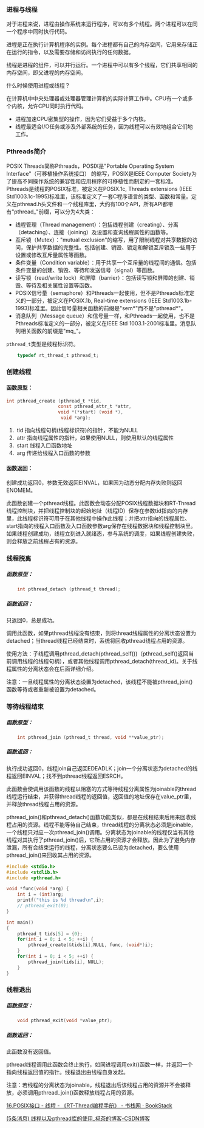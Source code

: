 ### 进程与线程

对于进程来说，进程由操作系统来运行程序，可以有多个线程。两个进程可以在同一个程序中同时执行代码。

进程是正在执行计算机程序的实例。每个进程都有自己的内存空间，它用来存储正在运行的指令，以及需要存储和访问执行的任何数据。

线程是进程的组件，可以并行运行。一个进程中可以有多个线程，它们共享相同的内存空间，即父进程的内存空间。

什么时候使用进程或线程？

在计算机中中央处理器或处理器管理计算机的实际计算工作中。CPU有一个或多个内核，允许CPU同时执行代码。

- 进程加速CPU密集型的操作，因为它们受益于多个内核。
- 线程最适合I/O任务或涉及外部系统的任务，因为线程可以有效地组合它们地工作。

### Pthreads简介

POSIX Threads简称Pthreads，POSIX是"Portable Operating System Interface"（可移植操作系统接口） 的缩写，POSIX是IEEE Computer Society为了提高不同操作系统的兼容性和应用程序的可移植性而制定的一套标准。Pthreads是线程的POSIX标准，被定义在POSIX.1c, Threads extensions (IEEE Std1003.1c-1995)标准里，该标准定义了一套C程序语言的类型、函数和常量。定义在pthread.h头文件和一个线程库里，大约有100个API，所有API都带有"pthread_"前缀，可以分为4大类：

- 线程管理（Thread management）：包括线程创建（creating）、分离（detaching）、连接（joining）及设置和查询线程属性的函数等。
- 互斥锁（Mutex）："mutual exclusion"的缩写，用了限制线程对共享数据的访问，保护共享数据的完整性。包括创建、销毁、锁定和解锁互斥锁及一些用于设置或修改互斥量属性等函数。
- 条件变量（Condition variable）：用于共享一个互斥量的线程间的通信。包括条件变量的创建、销毁、等待和发送信号（signal）等函数。
- 读写锁（read/write lock）和屏障（barrier）：包括读写锁和屏障的创建、销毁、等待及相关属性设置等函数。
- POSIX信号量（semaphore）和Pthreads一起使用，但不是Pthreads标准定义的一部分，被定义在POSIX.1b, Real-time extensions (IEEE Std1003.1b-1993)标准里。因此信号量相关函数的前缀是"sem*"而不是"pthread*"。
- 消息队列（Message queue）和信号量一样，和Pthreads一起使用，也不是Pthreads标准定义的一部分，被定义在IEEE Std 1003.1-2001标准里。消息队列相关函数的前缀是"mq_"。



`pthread_t`类型是线程标识符。

```c
    typedef rt_thread_t pthread_t;
```

### 创建线程

#### 函数原型：

```c
int pthread_create (pthread_t *tid,
                   const pthread_attr_t *attr,
                   void *(*start) (void *),
                    void *arg);
```

1. ​      tid   指向线程句柄(线程标识符)的指针，不能为NULL
2. ​     attr   指向线程属性的指针，如果使用NULL，则使用默认的线程属性
3. ​    start   线程入口函数地址
4. ​      arg   传递给线程入口函数的参数

#### 函数返回：

创建成功返回0，参数无效返回EINVAL，如果因为动态分配内存失败则返回ENOMEM。

此函数创建一个pthread线程。此函数会动态分配POSIX线程数据块和RT-Thread线程控制块，并把线程控制块的起始地址（线程ID）保存在参数tid指向的内存里，此线程标识符可用于在其他线程中操作此线程；并把attr指向的线程属性、start指向的线程入口函数及入口函数参数arg保存在线程数据块和线程控制块里。如果线程创建成功，线程立刻进入就绪态，参与系统的调度，如果线程创建失败，则会释放之前线程占有的资源。

### 线程脱离

##### 函数原型：

```c
    int pthread_detach (pthread_t thread);
```

##### 函数返回：

只返回0，总是成功。

调用此函数，如果pthread线程没有结束，则将thread线程属性的分离状态设置为detached；当thread线程已经结束时，系统将回收pthread线程占用的资源。

使用方法：子线程调用pthread_detach(pthread_self())（pthread_self()返回当前调用线程的线程句柄），或者其他线程调用pthread_detach(thread_id)。关于线程属性的分离状态会在后面详细介绍。

注意：一旦线程属性的分离状态设置为detached，该线程不能被pthread_join()函数等待或者重新被设置为detached。

### 等待线程结束

##### 函数原型：

```c
    int pthread_join (pthread_t thread, void **value_ptr);
```

##### 函数返回：

执行成功返回0，线程join自己返回EDEADLK；join一个分离状态为detached的线程返回EINVAL；找不到pthread线程返回ESRCH。

此函数会使调用该函数的线程以阻塞的方式等待线程分离属性为joinable的thread线程运行结束，并获得thread线程的返回值，返回值的地址保存在value_ptr里，并释放thread线程占用的资源。

pthread_join()和pthread_detach()函数功能类似，都是在线程结束后用来回收线程占用的资源。线程不能等待自己结束，thread线程的分离状态必须是joinable，一个线程只对应一次pthread_join()调用。分离状态为joinable的线程仅当有其他线程对其执行了pthread_join()后，它所占用的资源才会释放。因此为了避免内存泄漏，所有会结束运行的线程，分离状态要么已设为detached，要么使用pthread_join()来回收其占用的资源。

```c
#include <stdio.h>
#include <stdlib.h>
#include <pthread.h>

void *func(void *arg) {
    int i = (int)arg;
    printf("this is %d thread\n",i);
    // pthread_exit(0);
}

int main()
{
    pthread_t tids[5] = {0};
    for(int i = 0; i < 5; ++i) {
        pthread_create(&tids[i],NULL, func, (void*)i);
    }
    for(int i = 0; i < 5; ++i) {
        pthread_join(tids[i], NULL);
    }
}
```



### 线程退出

##### 函数原型：

```c
    void pthread_exit(void *value_ptr);
```

##### 函数返回：

此函数没有返回值。

pthread线程调用此函数会终止执行，如同进程调用exit()函数一样，并返回一个指向线程返回值的指针。线程退出由线程自身发起。

注意：若线程的分离状态为joinable，线程退出后该线程占用的资源并不会被释放，必须调用pthread_join()函数释放线程占用的资源。





[16.POSIX接口 - 线程 - 《RT-Thread编程手册》 - 书栈网 · BookStack](https://www.bookstack.cn/read/rtthread-manual-doc/16.2.md)

[(5条消息) 线程以及pthread库的使用_椛茶的博客-CSDN博客](https://blog.csdn.net/weixin_38102771/article/details/91351126)

